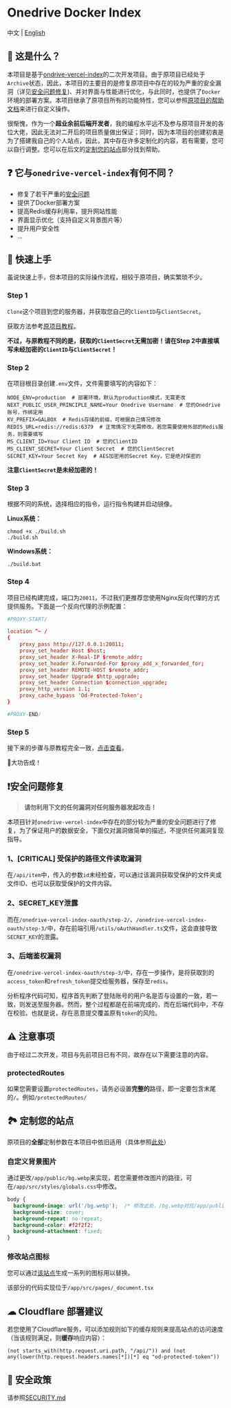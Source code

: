 # Onedrive Docker Index

中文 | [English](./README_en.md)

## 🤔 这是什么？
本项目是基于[ondrive-vercel-index](https://github.com/spencerwooo/onedrive-vercel-index)的二次开发项目。由于原项目已经处于`Archive`状态，因此，本项目的主要目的是修复原项目中存在的较为严重的安全漏洞（详见[安全问题修复](#❗安全问题修复))、并对界面与性能进行优化，与此同时，也提供了`Docker`环境的部署方案。本项目继承了原项目所有的功能特性，您可以参照[原项目的帮助文档](https://ovi.swo.moe/zh/docs/getting-started)来进行自定义操作。

很惭愧，作为一个**超业余前后端开发者**，我的编程水平远不及参与原项目开发的各位大佬，因此无法对二开后的项目质量做出保证；同时，因为本项目的创建初衷是为了搭建我自己的个人站点，因此，其中存在许多定制化的内容，若有需要，您可以自行调整。您可以在后文的[定制您的站点](#🏞-定制您的站点)部分找到帮助。

## ❓ 它与`onedrive-vercel-index`有何不同？

- 修复了若干严重的[安全问题](#❗安全问题修复)
- 提供了Docker部署方案
- 提高Redis缓存利用率，提升网站性能
- 界面显示优化（支持自定义背景图片等）
- 提升用户安全性
- ...

## 🎉 快速上手

虽说快速上手，但本项目的实际操作流程，相较于原项目，确实繁琐不少。

### Step 1
`Clone`这个项目到您的服务器，并获取您自己的`ClientID`与`ClientSecret`。

获取方法参考[原项目教程](https://ovi.swo.moe/zh/docs/advanced)。

**不过，与原教程不同的是，获取的`ClientSecret`无需加密！请在Step 2中直接填写未经加密的`ClientID`与`ClientSecret`！**


### Step 2
在项目根目录创建`.env`文件，文件需要填写的内容如下：
```env
NODE_ENV=production  # 部署环境，默认为production模式，无需更改
NEXT_PUBLIC_USER_PRINCIPLE_NAME=Your Onedrive Username  # 您的Onedrive账号，作绑定用
KV_PREFIX=GALBOX  # Redis存储的前缀，可根据自己情况修改
REDIS_URL=redis://redis:6379  # 正常情况下无需修改，若您需要使用外部的Redis服务，则需要填写
MS_CLIENT_ID=Your Client ID  # 您的ClientID
MS_CLIENT_SECRET=Your Client Secret  # 您的ClientSecret
SECRET_KEY=Your Secret Key  # AES加密用的Secret Key，它是绝对保密的
```
**注意`ClientSecret`是未经加密的！**

### Step 3

根据不同的系统，选择相应的指令，运行指令构建并启动镜像。

**Linux系统：**
```shell
chmod +x ./build.sh
./build.sh
```

**Windows系统：**
```shell
./build.bat
```

### Step 4
项目已经构建完成，端口为`20011`，不过我们更推荐您使用Nginx反向代理的方式提供服务。下面是一个反向代理的示例配置：
```conf
#PROXY-START/

location ^~ /
{
    proxy_pass http://127.0.0.1:20011;
    proxy_set_header Host $host;
    proxy_set_header X-Real-IP $remote_addr;
    proxy_set_header X-Forwarded-For $proxy_add_x_forwarded_for;
    proxy_set_header REMOTE-HOST $remote_addr;
    proxy_set_header Upgrade $http_upgrade;
    proxy_set_header Connection $connection_upgrade;
    proxy_http_version 1.1;
    proxy_cache_bypass 'Od-Protected-Token';
}

#PROXY-END/
```

### Step 5
接下来的步骤与原教程完全一致，[点击查看](https://ovi.swo.moe/zh/docs/getting-started#%E8%BF%9B%E8%A1%8C%E8%AE%A4%E8%AF%81)。


🎉大功告成！


## ❗安全问题修复

> **请勿利用下文的任何漏洞对任何服务器发起攻击！**

本项目针对`onedrive-vercel-index`中存在的部分较为严重的安全问题进行了修复，为了保证用户的数据安全，下面仅对漏洞做简单的描述，不提供任何漏洞复现指导。

### 1、[CRITICAL] 受保护的路径文件读取漏洞
在`/api/item`中，传入的参数`id`未经检查，可以通过该漏洞获取受保护的文件夹或文件ID、也可以获取受保护的文件内容。

### 2、SECRET_KEY泄露
而在`/onedrive-vercel-index-oauth/step-2/`、`/onedrive-vercel-index-oauth/step-3/`中，存在前端引用`/utils/oAuthHandler.ts`文件，这会直接导致`SECRET_KEY`的泄露。

### 3、后端鉴权漏洞
在`/onedrive-vercel-index-oauth/step-3/`中，存在一步操作，是将获取到的`access_token`和`refresh_token`提交给服务器，保存至`redis`。

分析程序代码可知，程序首先判断了登陆账号的用户名是否与设置的一致，若一致，则发送至服务器。然而，整个过程都是在前端完成的，而在后端代码中，不存在校验。也就是说，存在恶意提交覆盖原有`token`的风险。


## ⚠ 注意事项

由于经过二次开发，项目与先前项目已有不同，故存在以下需要注意的内容。

### protectedRoutes

如果您需要设置`protectedRoutes`，请务必设置**完整的**路径，即一定要包含末尾的`/`。例如`/protectedRoutes/`


## 🏞 定制您的站点

原项目的**全部**定制参数在本项目中依旧适用（具体参照[此处](https://ovi.swo.moe/zh/docs/custom-configs)）

### 自定义背景图片

通过更改`/app/public/bg.webp`来实现，若您需要修改图片的路径，可在`/app/src/styles/globals.css`中修改。
```css
body {
  background-image: url('/bg.webp');  /* 修改此处，/bg.webp对应/app/public/bg.webp，以此类推 */
  background-size: cover;
  background-repeat: no-repeat;
  background-color: #f2f2f2;
  background-attachment: fixed;
}
```

### 修改站点图标

您可以通过[该站点](https://www.favicon-generator.org/)生成一系列的图标用以替换。

该部分的代码实现位于`/app/src/pages/_document.tsx`


## ☁ Cloudflare 部署建议

若您使用了Cloudflare服务，可以添加规则如下的缓存规则来提高站点的访问速度（当该规则满足，则**缓存**响应内容）：

```text
(not starts_with(http.request.uri.path, "/api/")) and (not any(lower(http.request.headers.names[*])[*] eq "od-protected-token"))
```


## 🔐 安全政策

请参照[SECURITY.md](./SECURITY.md)

